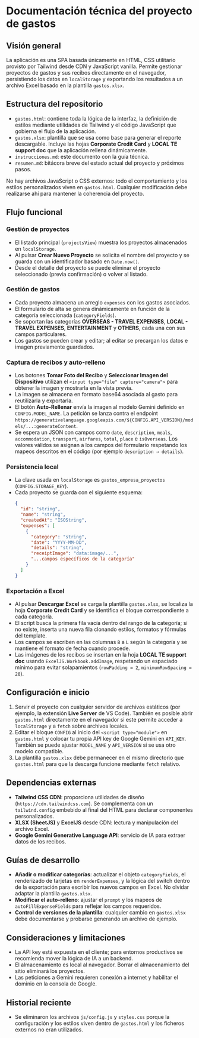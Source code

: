 # Documentación técnica del proyecto de gastos

## Visión general
La aplicación es una SPA basada únicamente en HTML, CSS utilitario provisto por Tailwind desde CDN y JavaScript vanilla. Permite gestionar proyectos de gastos y sus recibos directamente en el navegador, persistiendo los datos en `localStorage` y exportando los resultados a un archivo Excel basado en la plantilla `gastos.xlsx`.

## Estructura del repositorio
- `gastos.html`: contiene toda la lógica de la interfaz, la definición de estilos mediante utilidades de Tailwind y el código JavaScript que gobierna el flujo de la aplicación.
- `gastos.xlsx`: plantilla que se usa como base para generar el reporte descargable. Incluye las hojas **Corporate Credit Card** y **LOCAL TE support doc** que la aplicación rellena dinámicamente.
- `instrucciones.md`: este documento con la guía técnica.
- `resumen.md`: bitácora breve del estado actual del proyecto y próximos pasos.

No hay archivos JavaScript o CSS externos: todo el comportamiento y los estilos personalizados viven en `gastos.html`. Cualquier modificación debe realizarse ahí para mantener la coherencia del proyecto.

## Flujo funcional
### Gestión de proyectos
- El listado principal (`projectsView`) muestra los proyectos almacenados en `localStorage`.
- Al pulsar **Crear Nuevo Proyecto** se solicita el nombre del proyecto y se guarda con un identificador basado en `Date.now()`.
- Desde el detalle del proyecto se puede eliminar el proyecto seleccionado (previa confirmación) o volver al listado.

### Gestión de gastos
- Cada proyecto almacena un arreglo `expenses` con los gastos asociados.
- El formulario de alta se genera dinámicamente en función de la categoría seleccionada (`categoryFields`).
- Se soportan las categorías **OVERSEAS - TRAVEL EXPENSES**, **LOCAL - TRAVEL EXPENSES**, **ENTERTAINMENT** y **OTHERS**, cada una con sus campos particulares.
- Los gastos se pueden crear y editar; al editar se precargan los datos e imagen previamente guardados.

### Captura de recibos y auto-relleno
- Los botones **Tomar Foto del Recibo** y **Seleccionar Imagen del Dispositivo** utilizan el `<input type="file" capture="camera">` para obtener la imagen y mostrarla en la vista previa.
- La imagen se almacena en formato base64 asociada al gasto para reutilizarla y exportarla.
- El botón **Auto-Rellenar** envía la imagen al modelo Gemini definido en `CONFIG.MODEL_NAME`. La petición se lanza contra el endpoint `https://generativelanguage.googleapis.com/${CONFIG.API_VERSION}/models/...:generateContent`.
- Se espera un JSON con campos como `date`, `description`, `meals`, `accommodation`, `transport`, `airfares`, `total`, `place` e `isOverseas`. Los valores válidos se asignan a los campos del formulario respetando los mapeos descritos en el código (por ejemplo `description → details`).

### Persistencia local
- La clave usada en `localStorage` es `gastos_empresa_proyectos` (`CONFIG.STORAGE_KEY`).
- Cada proyecto se guarda con el siguiente esquema:
  ```json
  {
    "id": "string",
    "name": "string",
    "createdAt": "ISOString",
    "expenses": [
      {
        "category": "string",
        "date": "YYYY-MM-DD",
        "details": "string",
        "receiptImage": "data:image/...",
        "...campos específicos de la categoría"
      }
    ]
  }
  ```

### Exportación a Excel
- Al pulsar **Descargar Excel** se carga la plantilla `gastos.xlsx`, se localiza la hoja **Corporate Credit Card** y se identifica el bloque correspondiente a cada categoría.
- El script busca la primera fila vacía dentro del rango de la categoría; si no existe, inserta una nueva fila clonando estilos, formatos y fórmulas del template.
- Los campos se escriben en las columnas `B` a `L` según la categoría y se mantiene el formato de fecha cuando procede.
- Las imágenes de los recibos se insertan en la hoja **LOCAL TE support doc** usando `ExcelJS.Workbook.addImage`, respetando un espaciado mínimo para evitar solapamientos (`rowPadding = 2`, `minimumRowSpacing = 20`).

## Configuración e inicio
1. Servir el proyecto con cualquier servidor de archivos estáticos (por ejemplo, la extensión **Live Server** de VS Code). También es posible abrir `gastos.html` directamente en el navegador si este permite acceder a `localStorage` y a `fetch` sobre archivos locales.
2. Editar el bloque `CONFIG` al inicio del `<script type="module">` en `gastos.html` y colocar tu propia API key de Google Gemini en `API_KEY`. También se puede ajustar `MODEL_NAME` y `API_VERSION` si se usa otro modelo compatible.
3. La plantilla `gastos.xlsx` debe permanecer en el mismo directorio que `gastos.html` para que la descarga funcione mediante `fetch` relativo.

## Dependencias externas
- **Tailwind CSS CDN**: proporciona utilidades de diseño (`https://cdn.tailwindcss.com`). Se complementa con un `tailwind.config` embebido al final del HTML para declarar componentes personalizados.
- **XLSX (SheetJS)** y **ExcelJS** desde CDN: lectura y manipulación del archivo Excel.
- **Google Gemini Generative Language API**: servicio de IA para extraer datos de los recibos.

## Guías de desarrollo
- **Añadir o modificar categorías**: actualizar el objeto `categoryFields`, el renderizado de tarjetas en `renderExpenses`, y la lógica del switch dentro de la exportación para escribir los nuevos campos en Excel. No olvidar adaptar la plantilla `gastos.xlsx`.
- **Modificar el auto-relleno**: ajustar el `prompt` y los mapeos de `autoFillExpenseFields` para reflejar los campos requeridos.
- **Control de versiones de la plantilla**: cualquier cambio en `gastos.xlsx` debe documentarse y probarse generando un archivo de ejemplo.

## Consideraciones y limitaciones
- La API key está expuesta en el cliente; para entornos productivos se recomienda mover la lógica de IA a un backend.
- El almacenamiento es local al navegador. Borrar el almacenamiento del sitio eliminará los proyectos.
- Las peticiones a Gemini requieren conexión a internet y habilitar el dominio en la consola de Google.

## Historial reciente
- Se eliminaron los archivos `js/config.js` y `styles.css` porque la configuración y los estilos viven dentro de `gastos.html` y los ficheros externos no eran utilizados.

